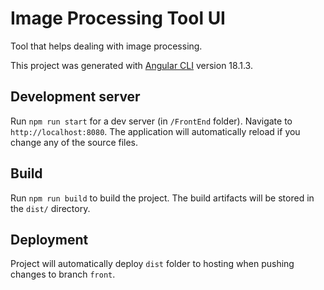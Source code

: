 # Image Processing Tool UI

Tool that helps dealing with image processing.

This project was generated with [Angular CLI](https://github.com/angular/angular-cli) version 18.1.3.

## Development server

Run `npm run start` for a dev server (in `/FrontEnd` folder). Navigate to `http://localhost:8080`. The application will automatically reload if you change any of the source files.

## Build

Run `npm run build` to build the project. The build artifacts will be stored in the `dist/` directory.

## Deployment

Project will automatically deploy `dist` folder to hosting when pushing changes to branch `front`.
